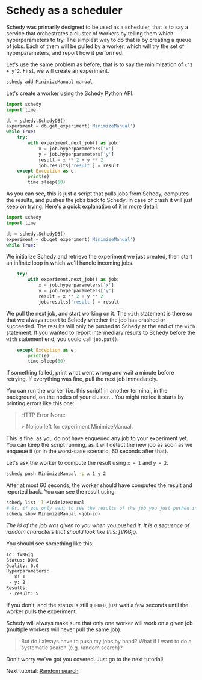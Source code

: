 # Schedy as a scheduler

Schedy was primarily designed to be used as a scheduler, that is to say a
service that orchestrates a cluster of workers by telling them which
hyperparameters to try. The simplest way to do that is by creating a queue of
jobs. Each of them will be pulled by a worker, which will try the set of
hyperparameters, and report how it performed.

Let's use the same problem as before, that is to say the minimization of `x^2 +
y^2`. First, we will create an experiment.

```bash
schedy add MinimizeManual manual
```

Let's create a worker using the Schedy Python API.

```python
import schedy
import time

db = schedy.SchedyDB()
experiment = db.get_experiment('MinimizeManual')
while True:
    try:
        with experiment.next_job() as job:
            x = job.hyperparameters['x']
            y = job.hyperparameters['y']
            result = x ** 2 + y ** 2
            job.results['result'] = result
    except Exception as e:
        print(e)
        time.sleep(60)
```

As you can see, this is just a script that pulls jobs from Schedy, computes the
results, and pushes the jobs back to Schedy. In case of crash it will just keep
on trying. Here's a quick explanation of it in more detail:

```python
import schedy
import time

db = schedy.SchedyDB()
experiment = db.get_experiment('MinimizeManual')
while True:
```

We initialize Schedy and retrieve the experiment we just created, then start an
infinite loop in which we'll handle incoming jobs.

```python
    try:
        with experiment.next_job() as job:
            x = job.hyperparameters['x']
            y = job.hyperparameters['y']
            result = x ** 2 + y ** 2
            job.results['result'] = result
```

We pull the next job, and start working on it. The `with` statement is there so
that we always report to Schedy whether the job has crashed or succeeded. The
results will only be pushed to Schedy at the end of the `with` statement. If you
wanted to report intermediary results to Schedy before the `with` statement
end, you could call `job.put()`.

```python
    except Exception as e:
        print(e)
        time.sleep(60)
```

If something failed, print what went wrong and wait a minute before retrying.
If everything was fine, pull the next job immediately.

You can run the worker (i.e. this script) in another terminal, in the
background, on the nodes of your cluster... You might notice it starts by
printing errors like this one:

> HTTP Error None:
>
> \> No job left for experiment MinimizeManual.

This is fine, as you do not have enqueued any job to your experiment
yet. You can keep the script running, as it will detect the new job as soon as
we enqueue it (or in the worst-case scenario, 60 seconds after that).

Let's ask the worker to compute the result using `x = 1` and `y = 2`.

```bash
schedy push MinimizeManual -p x 1 y 2
```

After at most 60 seconds, the worker should have computed the result and
reported back. You can see the result using:

```bash
schedy list -l MinimizeManual
# Or, if you only want to see the results of the job you just pushed instead of the whole list:
schedy show MinimizeManual <job-id>
```

*The id of the job was given to you when you pushed it. It is a sequence of
random characters that should look like this: fVKGjg.*

You should see something like this:

```bash
Id: fVKGjg
Status: DONE
Quality: 0.0
Hyperparameters:
 - x: 1
 - y: 2
Results:
 - result: 5
```

If you don't, and the status is still `QUEUED`, just wait a few seconds until
the worker pulls the experiment.

Schedy will always make sure that only one worker will work on a given job
(multiple workers will never pull the same job).

> But do I always have to push my jobs by hand? What if I want to do a
> systematic search (e.g. random search)?

Don't worry we've got you covered. Just go to the next tutorial!

Next tutorial: [Random search](../random_search/README.md)
